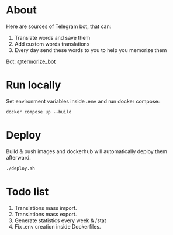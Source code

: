 # About

Here are sources of Telegram bot, that can:

1. Translate words and save them
2. Add custom words translations
3. Every day send these words to you to help you memorize them

Bot: [@termorize_bot](https://t.me/termorize_bot)

# Run locally

Set environment variables inside .env and run docker compose:

```shell
docker compose up --build
```

# Deploy

Build & push images and dockerhub will automatically deploy them afterward.

```bash
./deploy.sh
```

# Todo list

1. Translations mass import.
2. Translations mass export.
3. Generate statistics every week & /stat
4. Fix .env creation inside Dockerfiles.
